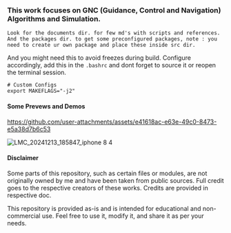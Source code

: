 ### This work focuses on GNC (Guidance, Control and Navigation) Algorithms and Simulation.
```
Look for the documents dir. for few md's with scripts and references.
And the packages dir. to get some preconfigured packages, note : you need to create ur own package and place these inside src dir.
```

And you might need this to avoid freezes during build. Configure accordingly, add this in the `.bashrc` and dont forget to source it or reopen the terminal session.

```
# Custom Configs
export MAKEFLAGS="-j2"
```

#### Some Prevews and Demos

https://github.com/user-attachments/assets/e41618ac-e63e-49c0-8473-e5a38d7b6c53

![LMC_20241213_185847_iphone 8 4](https://github.com/user-attachments/assets/a4bd9747-e208-40cb-8f31-25a8b1674b37)


#### Disclaimer
Some parts of this repository, such as certain files or modules, are not originally owned by me and have been taken from public sources. Full credit goes to the respective creators of these works. Credits are provided in respective doc.

This repository is provided as-is and is intended for educational and non-commercial use. Feel free to use it, modify it, and share it as per your needs.
